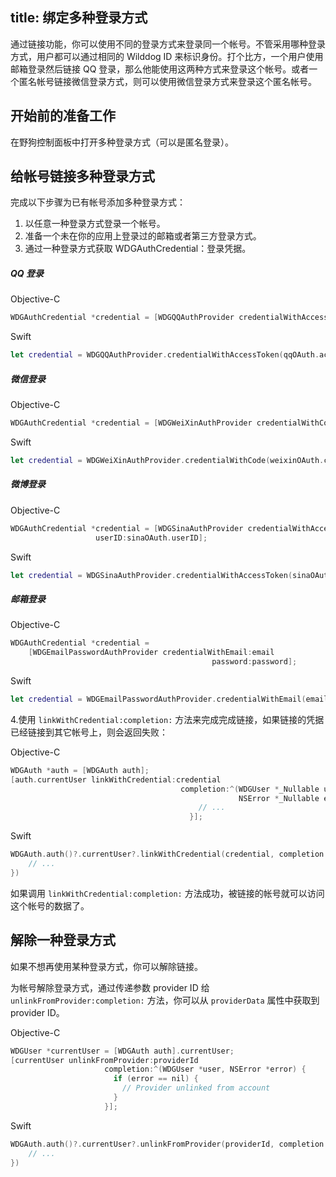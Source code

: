 title: 绑定多种登录方式
---

通过链接功能，你可以使用不同的登录方式来登录同一个帐号。不管采用哪种登录方式，用户都可以通过相同的 Wilddog ID 来标识身份。打个比方，一个用户使用邮箱登录然后链接 QQ 登录，那么他能使用这两种方式来登录这个帐号。或者一个匿名帐号链接微信登录方式，则可以使用微信登录方式来登录这个匿名帐号。


## 开始前的准备工作
在野狗控制面板中打开多种登录方式（可以是匿名登录）。
    
## 给帐号链接多种登录方式
完成以下步骤为已有帐号添加多种登录方式：  
1. 以任意一种登录方式登录一个帐号。  
2. 准备一个未在你的应用上登录过的邮箱或者第三方登录方式。  
3. 通过一种登录方式获取 WDGAuthCredential：登录凭据。  

##### QQ 登录

Objective-C
```objectivec
WDGAuthCredential *credential = [WDGQQAuthProvider credentialWithAccessToken:qqOAuth.accessToken];
```
Swift
```swift
let credential = WDGQQAuthProvider.credentialWithAccessToken(qqOAuth.accessToken)

```
##### 微信登录

Objective-C
```objectivec
WDGAuthCredential *credential = [WDGWeiXinAuthProvider credentialWithCode:weixinOAuth.code];
```
Swift
```swift
let credential = WDGWeiXinAuthProvider.credentialWithCode(weixinOAuth.code)

```
##### 微博登录

Objective-C
```objectivec
WDGAuthCredential *credential = [WDGSinaAuthProvider credentialWithAccessToken:sinaOAuth.accessToken 
                   userID:sinaOAuth.userID];
```

Swift
```swift
let credential = WDGSinaAuthProvider.credentialWithAccessToken(sinaOAuth.accessToken, userID: sinaOAuth.userID)

```
##### 邮箱登录

Objective-C
```objectivec
WDGAuthCredential *credential =
    [WDGEmailPasswordAuthProvider credentialWithEmail:email
                                             password:password];
```

Swift
```swift
let credential = WDGEmailPasswordAuthProvider.credentialWithEmail(email, password: password)

```

4.使用 `linkWithCredential:completion:` 方法来完成完成链接，如果链接的凭据已经链接到其它帐号上，则会返回失败：

Objective-C
```objectivec
WDGAuth *auth = [WDGAuth auth];
[auth.currentUser linkWithCredential:credential
                                      completion:^(WDGUser *_Nullable user,
                                                   NSError *_Nullable error) {
                                          // ...
                                        }];
```

Swift
```swift
WDGAuth.auth()?.currentUser?.linkWithCredential(credential, completion: { (user, error) in
    // ...
})

```

如果调用 `linkWithCredential:completion:` 方法成功，被链接的帐号就可以访问这个帐号的数据了。

## 解除一种登录方式
如果不想再使用某种登录方式，你可以解除链接。

为帐号解除登录方式，通过传递参数 provider ID 给 `unlinkFromProvider:completion:` 方法，你可以从 `providerData` 属性中获取到 provider ID。

Objective-C
```objectivec
WDGUser *currentUser = [WDGAuth auth].currentUser;
[currentUser unlinkFromProvider:providerId
                     completion:^(WDGUser *user, NSError *error) {
                       if (error == nil) {
                         // Provider unlinked from account
                       }
                     }];
```

Swift
```swift
WDGAuth.auth()?.currentUser?.unlinkFromProvider(providerId, completion: { (user, error) in
    // ...
})

```
